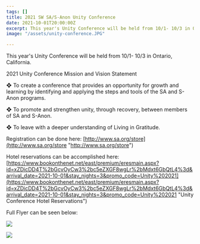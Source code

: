 ```yaml
---
tags: []
title: 2021 SW SA/S-Anon Unity Conference
date: 2021-10-01T20:00:00Z
excerpt: This year's Unity Conference will be held from 10/1- 10/3 in Ontario, California
image: "/assets/unity-conference.JPG"

---
```

This year's Unity Conference will be held from 10/1- 10/3 in Ontario, California.

2021 Unity Conference Mission and Vision Statement

❖ To create a conference that provides an opportunity for growth and learning by identifying and applying the steps and tools of the SA and S-Anon programs.

❖ To promote and strengthen unity, through recovery, between members of SA and S-Anon.

❖ To leave with a deeper understanding of Living in Gratitude.

Registration can be done here: [http://www.sa.org/store](http://www.sa.org/store "http://www.sa.org/store")

Hotel reservations can be accomplished here: [https://www.bookonthenet.net/east/premium/eresmain.aspx?id=xZDicDD4T%2bGcvOyCw3%2bc5eZXGF8wgLr%2bMdxt6GbQtL4%3d&arrival_date=2021-10-01&stay_nights=3&promo_code=Unity%202021](https://www.bookonthenet.net/east/premium/eresmain.aspx?id=xZDicDD4T%2bGcvOyCw3%2bc5eZXGF8wgLr%2bMdxt6GbQtL4%3d&arrival_date=2021-10-01&stay_nights=3&promo_code=Unity%202021 "Unity Conference Hotel Reservations")

Full Flyer can be seen below:

![](/assets/unity-conference-flyer-page-1.JPG)

![](/assets/unity-conference-flyer-page-2.JPG)